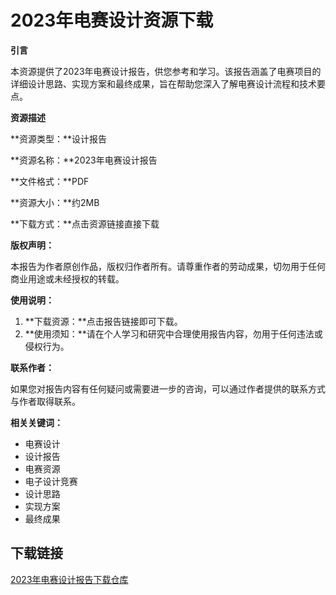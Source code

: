 # 2023年电赛设计资源下载

**引言**

本资源提供了2023年电赛设计报告，供您参考和学习。该报告涵盖了电赛项目的详细设计思路、实现方案和最终成果，旨在帮助您深入了解电赛设计流程和技术要点。

**资源描述**

**资源类型：**设计报告

**资源名称：**2023年电赛设计报告

**文件格式：**PDF

**资源大小：**约2MB

**下载方式：**点击资源链接直接下载

**版权声明：**

本报告为作者原创作品，版权归作者所有。请尊重作者的劳动成果，切勿用于任何商业用途或未经授权的转载。

**使用说明：**

1. **下载资源：**点击报告链接即可下载。
2. **使用须知：**请在个人学习和研究中合理使用报告内容，勿用于任何违法或侵权行为。

**联系作者：**

如果您对报告内容有任何疑问或需要进一步的咨询，可以通过作者提供的联系方式与作者取得联系。

**相关关键词：**

* 电赛设计
* 设计报告
* 电赛资源
* 电子设计竞赛
* 设计思路
* 实现方案
* 最终成果

## 下载链接

[2023年电赛设计报告下载仓库](https://pan.quark.cn/s/a61c505cb437)